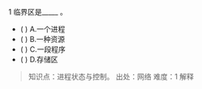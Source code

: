 1
临界区是_____ 。
- ( ) A.一个进程 
- ( ) B.一种资源 
- ( ) C.一段程序 
- ( ) D.存储区

> 知识点：进程状态与控制。
> 出处：网络
> 难度：1
> 解释
